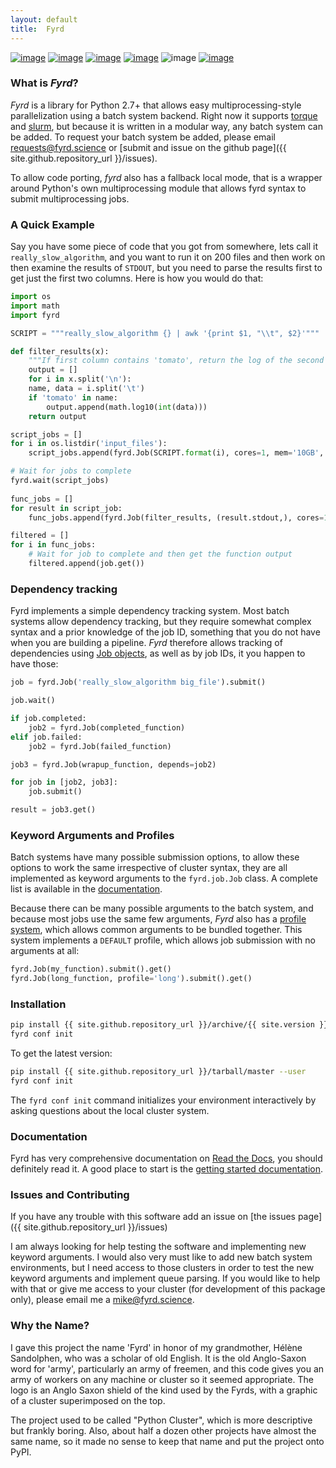 ```yaml
---
layout: default
title:  Fyrd
---
```

[![image](https://readthedocs.org/projects/fyrd/badge/?version=latest)](https://fyrd.readthedocs.io/)
[![image](https://badge.buildkite.com/b6659b460caf5205919916c4e9d212c4e04d4301fa55a51180.svg?branch=master)](https://buildkite.com/mikedacre/fyrd-cluster-tests)
[![image](https://travis-ci.org/MikeDacre/fyrd.svg?branch=master)](https://travis-ci.org/MikeDacre/python-cluster)
[![image](https://api.codacy.com/project/badge/Grade/c163cff81a1941a18b2c5455901695a3)](https://www.codacy.com/app/mike-dacre/fyrd?utm_source=github.com&amp;utm_medium=referral&amp;utm_content=MikeDacre/fyrd&amp;utm_campaign=Badge_Grade)
![image](https://img.shields.io/badge/python%20versions-2.7%203.4%203.5%203.6-brightgreen.svg)
[![image](https://requires.io/github/MikeDacre/fyrd/requirements.svg?branch=master%0A%20%20)](https://requires.io/github/MikeDacre/fyrd/requirements/?branch=master%0A%20%20:alt:%20Requirements%20Status)

### What is *Fyrd*?

*Fyrd* is a library for Python 2.7+ that allows easy multiprocessing-style parallelization using a batch system backend. Right now it supports [torque](http://www.adaptivecomputing.com/products/open-source/torque/) and [slurm](https://slurm.schedmd.com/), but because it is written in a modular way, any batch system can be added. To request your batch system be added, please email requests@fyrd.science or [submit and issue on the github page]({{ site.github.repository_url }}/issues).

To allow code porting, *fyrd* also has a fallback local mode, that is a wrapper around Python's own multiprocessing module that allows fyrd syntax to submit multiprocessing jobs.

### A Quick Example

Say you have some piece of code that you got from somewhere, lets call it `really_slow_algorithm`, and you want to run it on 200 files and then work on then examine the results of `STDOUT`, but you need to parse the results first to get just the first two columns. Here is how you would do that:

```python
import os
import math
import fyrd

SCRIPT = """really_slow_algorithm {} | awk '{print $1, "\\t", $2}'"""

def filter_results(x):
    """If first column contains 'tomato', return the log of the second column."""
    output = []
    for i in x.split('\n'):
	name, data = i.split('\t')
	if 'tomato' in name:
	    output.append(math.log10(int(data)))
    return output

script_jobs = []
for i in os.listdir('input_files'):
    script_jobs.append(fyrd.Job(SCRIPT.format(i), cores=1, mem='10GB', time='48:00:00').submit())

# Wait for jobs to complete
fyrd.wait(script_jobs)
    
func_jobs = []
for result in script_job:
    func_jobs.append(fyrd.Job(filter_results, (result.stdout,), cores=1, mem='500MB', time='00:20:00').submit())

filtered = []
for i in func_jobs:
    # Wait for job to complete and then get the function output
    filtered.append(job.get())
```

### Dependency tracking

Fyrd implements a simple dependency tracking system. Most batch systems allow dependency tracking, but they require somewhat complex syntax and a prior knowledge of the job ID, something that you do not have when you are building a pipeline. *Fyrd* therefore allows tracking of dependencies using [Job objects](https://fyrd.readthedocs.io/en/latest/api.html#fyrd.Job), as well as by job IDs, it you happen to have those:

```python
job = fyrd.Job('really_slow_algorithm big_file').submit()

job.wait()

if job.completed:
    job2 = fyrd.Job(completed_function)
elif job.failed:
    job2 = fyrd.Job(failed_function)

job3 = fyrd.Job(wrapup_function, depends=job2)

for job in [job2, job3]:
    job.submit()

result = job3.get()
```

### Keyword Arguments and Profiles

Batch systems have many possible submission options, to allow these options to work the same irrespective of cluster syntax, they are all implemented as keyword arguments to the `fyrd.job.Job` class. A complete list is available in the [documentation](https://fyrd.readthedocs.io/en/latest/keywords.html).

Because there can be many possible arguments to the batch system, and because most jobs use the same few arguments, *Fyrd* also has a [profile system](https://fyrd.readthedocs.io/en/latest/basic_usage.html#profiles), which allows common arguments to be bundled together. This system implements a `DEFAULT` profile, which allows job submission with no arguments at all:

```python
fyrd.Job(my_function).submit().get()
fyrd.Job(long_function, profile='long').submit().get()
```

### Installation

```bash
pip install {{ site.github.repository_url }}/archive/{{ site.version }}.tar.gz --user
fyrd conf init
```

To get the latest version:

```bash
pip install {{ site.github.repository_url }}/tarball/master --user
fyrd conf init
```

The `fyrd conf init` command initializes your environment interactively by asking questions about the local cluster system.

### Documentation

Fyrd has very comprehensive documentation on [Read the Docs](https://fyrd.readthedocs.org), you should definitely read it. A good place to start is the [getting started documentation](https://fyrd.readthedocs.io/en/latest/basic_usage.html#).

### Issues and Contributing

If you have any trouble with this software add an issue on [the issues page]({{ site.github.repository_url }}/issues)

I am always looking for help testing the software and implementing new keyword arguments. I would also very must like to add new batch system environments, but I need access to those clusters in order to test the new keyword arguments and implement queue parsing. If you would like to help with that or give me access to your cluster (for development of this package only), please email me a mike@fyrd.science.

### Why the Name?

I gave this project the name 'Fyrd' in honor of my grandmother, Hélène Sandolphen, who was a scholar of old English. It is the old Anglo-Saxon word for 'army', particularly an army of freemen, and this code gives you an army of workers on any machine or cluster so it seemed appropriate. The logo is an Anglo Saxon shield of the kind used by the Fyrds, with a graphic of a cluster superimposed on the top.

The project used to be called "Python Cluster", which is more descriptive but frankly boring. Also, about half a dozen other projects have almost the same name, so it made no sense to keep that name and put the project onto PyPI.
